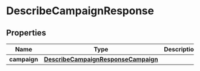 

# DescribeCampaignResponse


## Properties

| Name | Type | Description | Notes |
|------------ | ------------- | ------------- | -------------|
|**campaign** | [**DescribeCampaignResponseCampaign**](DescribeCampaignResponseCampaign.md) |  |  [optional] |




